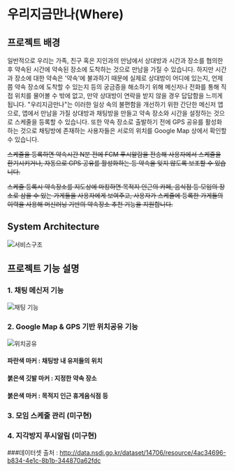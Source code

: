 # 우리지금만나(Where)
## 프로젝트 배경
일반적으로 우리는 가족, 친구 혹은 지인과의 만남에서 상대방과 시간과 장소를 협의한 후 약속된 시간에 약속된 장소에 도착하는 것으로 만남을 가질 수 있습니다. 하지만 시간과 장소에 대한 약속은 '약속'에 불과하기 때문에 실제로 상대방이 어디에 있는지, 언제쯤 약속 장소에 도착할 수 있는지 등의 궁금증을 해소하기 위해 메신저나 전화를 통해 직접 위치를 물어볼 수 밖에 없고, 만약 상대방이 연락을 받지 않을 경우 답답함을 느끼게 됩니다. "우리지금만나"는 이러한 일상 속의 불편함을 개선하기 위한 간단한 메신저 앱으로, 앱에서 만남을 가질 상대방과 채팅방을 만들고 약속 장소와 시간을 설정하는 것으로 스케줄을 등록할 수 있습니다. 또한 약속 장소로 출발하기 전에 GPS 공유를 활성화하는 것으로 채팅방에 존재하는 사용자들은 서로의 위치를 Google Map 상에서 확인할 수 있습니다.


~~스케줄을 등록하면 약속시간 N분 전에 FCM 푸시알람을 전송해 사용자에서 스케줄을 환기시키거나, 자동으로 GPS 공유를 활성화하는 등 약속을 잊지 않도록 보조할 수 있습니다.~~


~~스케줄 등록시 약속장소를 지도상에 마킹하면 목적지 인근의 카페, 음식점 등 모임의 장소로 삼을 수 있는 가게들을 사용자에게 보여주고, 사용자가 스케줄에 등록한 가게들의 이력을 사용해 머신러닝 기반의 약속장소 추천 기능을 지원합니다.~~
## System Architecture
![서비스구조](https://user-images.githubusercontent.com/49019204/152329995-bdd2b8ce-4455-49d9-8b07-9203f67cc13f.png)
## 프로젝트 기능 설명
### 1. 채팅 메신저 기능
![채팅 기능](https://user-images.githubusercontent.com/49019204/152331006-b55ffe7c-80bb-4142-aa0d-3037c2203b8e.png)
### 2. Google Map & GPS 기반 위치공유 기능
![위치공유](https://user-images.githubusercontent.com/49019204/152333075-3c49fa87-2c9d-4313-8a77-658d255f21a2.png)
#### 파란색 마커 : 채팅방 내 유저들의 위치
#### 붉은색 깃발 마커 : 지정한 약속 장소
#### 붉은색 마커 : 목적지 인근 휴게음식점 등
### 3. 모임 스케줄 관리 (미구현)
### 4. 지각방지 푸시알림 (미구현)



###데이터셋 출처 : http://data.nsdi.go.kr/dataset/14706/resource/4ac34696-b834-4e1c-8b1b-344870a62fdc

